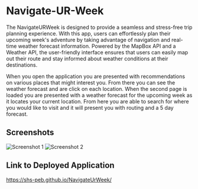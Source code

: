 # Navigate-UR-Week
The NavigateURWeek is designed to provide a seamless and stress-free trip planning experience. With this app, users can effortlessly plan their upcoming week's adventure by taking advantage of navigation and real-time weather forecast information. Powered by the MapBox API and a Weather API, the user-friendly interface ensures that users can easily map out their route and stay informed about weather conditions at their destinations.

When you open the application you are presented with recommendations on various places that might interest you. From there you can see the weather forecast and are click on each location. When the second page is loaded you are presented with a weather forecast for the upcoming week as it locates your current location. From here you are able to search for where you would like to visit and it will present you with routing and a 5 day forecast.

## Screenshots

![Screenshot 1](./assets/image/Screenshot1.png)
![Screenshot 2](./assets/image/Screenshot2.png)


## Link to Deployed Application

https://shs-peb.github.io/NavigateUrWeek/
